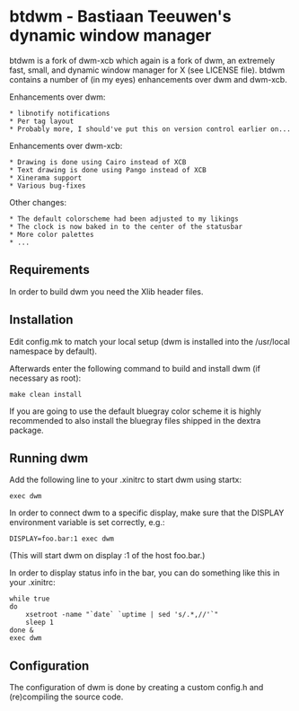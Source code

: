 # btdwm - Bastiaan Teeuwen's dynamic window manager
btdwm is a fork of dwm-xcb which again is a fork of dwm, an extremely fast, small, and dynamic window manager for X (see LICENSE file).
btdwm contains a number of (in my eyes) enhancements over dwm and dwm-xcb.

Enhancements over dwm:

	* libnotify notifications
	* Per tag layout
	* Probably more, I should've put this on version control earlier on...

Enhancements over dwm-xcb:

	* Drawing is done using Cairo instead of XCB
	* Text drawing is done using Pango instead of XCB
	* Xinerama support
	* Various bug-fixes

Other changes:

	* The default colorscheme had been adjusted to my likings
	* The clock is now baked in to the center of the statusbar
	* More color palettes
	* ...


## Requirements
In order to build dwm you need the Xlib header files.


## Installation
Edit config.mk to match your local setup (dwm is installed into
the /usr/local namespace by default).

Afterwards enter the following command to build and install dwm (if
necessary as root):

    make clean install

If you are going to use the default bluegray color scheme it is highly
recommended to also install the bluegray files shipped in the dextra package.


## Running dwm
Add the following line to your .xinitrc to start dwm using startx:

    exec dwm

In order to connect dwm to a specific display, make sure that
the DISPLAY environment variable is set correctly, e.g.:

    DISPLAY=foo.bar:1 exec dwm

(This will start dwm on display :1 of the host foo.bar.)

In order to display status info in the bar, you can do something
like this in your .xinitrc:

    while true
    do
        xsetroot -name "`date` `uptime | sed 's/.*,//'`"
        sleep 1
    done &
    exec dwm


## Configuration
The configuration of dwm is done by creating a custom config.h
and (re)compiling the source code.
